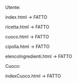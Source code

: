 Utente:

index.html -> FATTO

ricetta.html -> FATTO

cuoco.html -> FATTO

cipolla.html -> FATTO

elencoIngredienti.html -> FATTO

Cuoco:

indexCuoco.html -> FATTO

